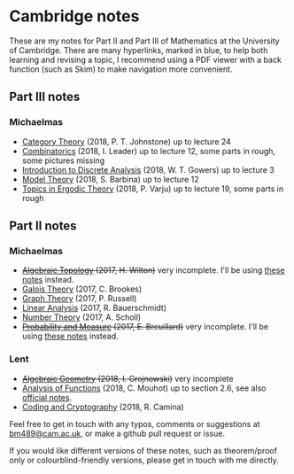 # Cambridge notes

These are my notes for Part II and Part III of Mathematics at the University of Cambridge.
There are many hyperlinks, marked in blue, to help both learning and revising a topic, I recommend using a PDF viewer with a back function (such as Skim) to make navigation more convenient.

## Part III notes
### Michaelmas
- [Category Theory](iii/mich/category_theory.pdf) (2018, P. T. Johnstone) up to lecture 24
- [Combinatorics](iii/mich/combinatorics.pdf) (2018, I. Leader) up to lecture 12, some parts in rough, some pictures missing
- [Introduction to Discrete Analysis](iii/mich/introduction_to_discrete_analysis.pdf) (2018, W. T. Gowers) up to lecture 3
- [Model Theory](iii/mich/model_theory.pdf) (2018, S. Barbina) up to lecture 12
- [Topics in Ergodic Theory](iii/mich/topics_in_ergodic_theory.pdf) (2018, P. Varju) up to lecture 19, some parts in rough

## Part II notes

### Michaelmas
- ~~[Algebraic Topology](ii/mich/algebraic_topology.pdf) (2017, H. Wilton)~~ very incomplete. I'll be using [these notes](https://www.dpmms.cam.ac.uk/~or257/teaching/notes/at.pdf) instead.
- [Galois Theory](ii/mich/galois_theory.pdf) (2017, C. Brookes)
- [Graph Theory](ii/mich/graph_theory.pdf) (2017, P. Russell)
- [Linear Analysis](ii/mich/linear_analysis.pdf) (2017, R. Bauerschmidt)
- [Number Theory](ii/mich/number_theory2.pdf) (2017, A. Scholl)
- ~~[Probability and Measure](ii/mich/probability_and_measure.pdf) (2017, E. Breuillard)~~ very incomplete. I'll be using [these notes](http://www.statslab.cam.ac.uk/~james/Lectures/pm.pdf) instead.

### Lent
- ~~[Algebraic Geometry](ii/lent/algebraic_geometry.pdf) (2018, I. Grojnowski)~~ very incomplete
- [Analysis of Functions](ii/lent/analysis_of_functions.pdf) (2018, C. Mouhot) up to section 2.6, see also [official notes](https://cmouhot.wordpress.com/2017/01/26/analysis-of-functions-part-ii-d-course/).
- [Coding and Cryptography](ii/lent/coding_and_cryptography.pdf) (2018, R. Camina)

Feel free to get in touch with any typos, comments or suggestions at <bm489@cam.ac.uk>, or make a github pull request or issue.

If you would like different versions of these notes, such as theorem/proof only or colourblind-friendly versions, please get in touch with me directly.
